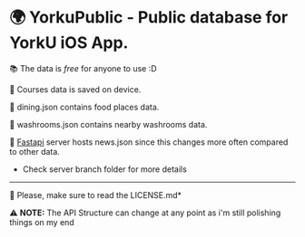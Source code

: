# 🌍 YorkuPublic - Public database for YorkU iOS App.

📚 The data is *free* for anyone to use :D

📲  Courses data is saved on device.

🍲 dining.json contains food places data.

🚽 washrooms.json contains nearby washrooms data.

🐍 [Fastapi](https://fastapi.tiangolo.com/) server hosts news.json since this changes more often compared to other data.
 - Check server branch folder for more details

---

📖 Please, make sure to read the LICENSE.md*

⚠️ **NOTE:** The API Structure can change at any point as i'm still polishing things on my end
